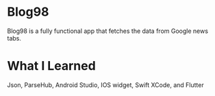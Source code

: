 # Blog98
Blog98 is a fully functional app that fetches the data from Google news tabs.

# What I Learned
Json, ParseHub, Android Studio, IOS widget, Swift XCode, and Flutter
